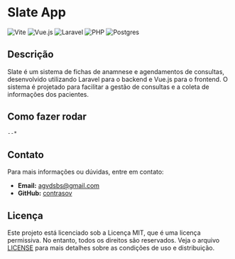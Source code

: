 # Slate App 

![Vite](https://img.shields.io/badge/vite-%23646CFF.svg?style=for-the-badge&logo=vite&logoColor=white)
![Vue.js](https://img.shields.io/badge/vuejs-%2335495e.svg?style=for-the-badge&logo=vuedotjs&logoColor=%234FC08D)
![Laravel](https://img.shields.io/badge/laravel-%23FF2D20.svg?style=for-the-badge&logo=laravel&logoColor=white)
![PHP](https://img.shields.io/badge/php-%23777BB4.svg?style=for-the-badge&logo=php&logoColor=white)
![Postgres](https://img.shields.io/badge/postgres-%23316192.svg?style=for-the-badge&logo=postgresql&logoColor=white)

## Descrição
Slate é um sistema de fichas de anamnese e agendamentos de consultas, desenvolvido utilizando Laravel para o backend e Vue.js para o frontend. O sistema é projetado para facilitar a gestão de consultas e a coleta de informações dos pacientes.

## Como fazer rodar
    --*

## Contato
Para mais informações ou dúvidas, entre em contato:
- **Email:** agvdsbs@gmail.com
- **GitHub:** [contrasov](https://github.com/controsov)

## Licença
Este projeto está licenciado sob a Licença MIT, que é uma licença permissiva. No entanto, todos os direitos são reservados. Veja o arquivo [LICENSE](LICENSE) para mais detalhes sobre as condições de uso e distribuição.